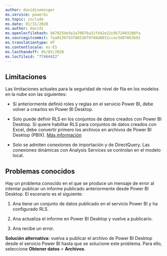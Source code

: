 ```yaml
---
author: davidiseminger
ms.service: powerbi
ms.topic: include
ms.date: 01/31/2020
ms.author: davidi
ms.openlocfilehash: b67025de5e2a70876a31fd42e22c9572403288fa
ms.sourcegitcommit: 7aa0136f93f88516f97ddd8031ccac5d07863b92
ms.translationtype: HT
ms.contentlocale: es-ES
ms.lasthandoff: 05/05/2020
ms.locfileid: "77464422"
---
```

## <a name="limitations"></a>Limitaciones

Las limitaciones actuales para la seguridad de nivel de fila en los modelos en la nube son las siguientes:

* Si anteriormente definió roles y reglas en el servicio Power BI, debe volver a crearlos en Power BI Desktop.

* Solo puede definir RLS en los conjuntos de datos creados con Power BI Desktop. Si quiere habilitar RLS para conjuntos de datos creados con Excel, debe convertir primero los archivos en archivos de Power BI Desktop (PBIX). [Más información](../desktop-import-excel-workbooks.md)

* Solo se admiten conexiones de importación y de DirectQuery. Las conexiones dinámicas con Analysis Services se controlan en el modelo local.

## <a name="known-issues"></a>Problemas conocidos

Hay un problema conocido en el que se produce un mensaje de error al intentar publicar un informe publicado anteriormente desde Power BI Desktop. El escenario es el siguiente:

1. Ana tiene un conjunto de datos publicado en el servicio Power BI y ha configurado RLS.

1. Ana actualiza el informe en Power BI Desktop y vuelve a publicarlo.

1. Ana recibe un error.

**Solución alternativa:** vuelva a publicar el archivo de Power BI Desktop desde el servicio Power BI hasta que se solucione este problema. Para ello, seleccione **Obtener datos** > **Archivos**.
